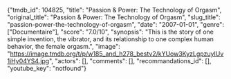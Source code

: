 {"tmdb_id": 104825, "title": "Passion & Power: The Technology of Orgasm", "original_title": "Passion & Power: The Technology of Orgasm", "slug_title": "passion-power-the-technology-of-orgasm", "date": "2007-01-01", "genre": ["Documentaire"], "score": "7.0/10", "synopsis": "This is the story of one simple invention, the vibrator, and its relationship to one complex human behavior, the female orgasm.", "image": "https://image.tmdb.org/t/p/w185_and_h278_bestv2/kYUow3KyzLgpzuyIUv1iHy04YS4.jpg", "actors": [], "comments": [], "recommandations_id": [], "youtube_key": "notfound"}